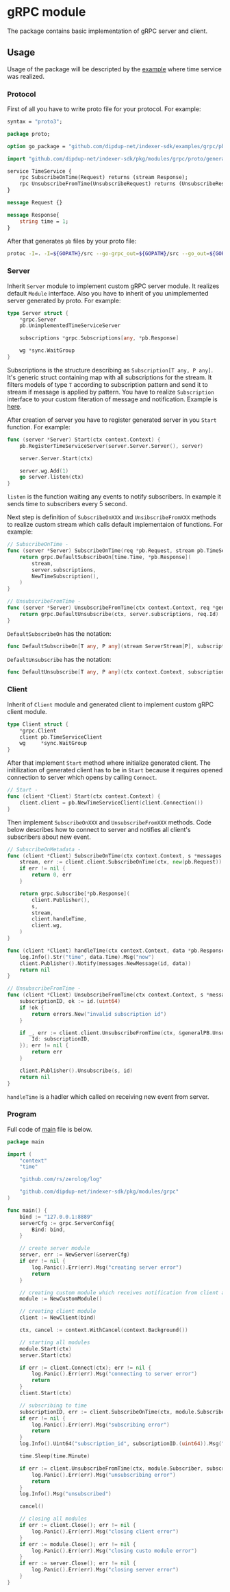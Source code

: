# gRPC module

The package contains basic implementation of gRPC server and client.

## Usage

Usage of the package will be descripted by the [example](/examples/grpc/) where time service was realized.


### Protocol

First of all you have to write proto file for your protocol. For example:

```protobuf
syntax = "proto3";

package proto;

option go_package = "github.com/dipdup-net/indexer-sdk/examples/grpc/pb";

import "github.com/dipdup-net/indexer-sdk/pkg/modules/grpc/proto/general.proto";

service TimeService {
    rpc SubscribeOnTime(Request) returns (stream Response);
    rpc UnsubscribeFromTime(UnsubscribeRequest) returns (UnsubscribeResponse);
}

message Request {}

message Response{
    string time = 1;
}
```

After that generates `pb` files by your proto file:

```bash
protoc -I=. -I=${GOPATH}/src --go-grpc_out=${GOPATH}/src --go_out=${GOPATH}/src ${GOPATH}/src/github.com/dipdup-net/indexer-sdk/examples/grpc/proto/*.proto
```

### Server

Inherit `Server` module to implement custom gRPC server module. It realizes default `Module` interface. Also you have to inherit of you unimplemented server generated by proto. For example:

```go
type Server struct {
	*grpc.Server
	pb.UnimplementedTimeServiceServer

	subscriptions *grpc.Subscriptions[any, *pb.Response]

	wg *sync.WaitGroup
}
```

Subscriptions is the structure describing as `Subscription[T any, P any]`. It's generic struct containing map with all subscriptions for the stream. It filters models of type `T` according to subscription pattern and send it to stream if message is applied by pattern. You have to realize `Subscription` interface to your custom fiteration of message and notification. Example is [here](/examples/grpc/subscription.go).


After creation of server you have to register generated server in you `Start` function. For example:

```go
func (server *Server) Start(ctx context.Context) {
	pb.RegisterTimeServiceServer(server.Server.Server(), server)

	server.Server.Start(ctx)

	server.wg.Add(1)
	go server.listen(ctx)
}
```

`listen` is the function waiting any events to notify subscribers. In example it sends time to subscribers every 5 second.

Next step is definition of `SubscribeOnXXX` and `UnsibscribeFromXXX` methods to realize custom stream which calls default implementaion of functions. For example:

```go
// SubscribeOnTime -
func (server *Server) SubscribeOnTime(req *pb.Request, stream pb.TimeService_SubscribeOnTimeServer) error {
	return grpc.DefaultSubscribeOn[time.Time, *pb.Response](
		stream,
		server.subscriptions,
		NewTimeSubscription(),
	)
}

// UnsubscribeFromTime -
func (server *Server) UnsubscribeFromTime(ctx context.Context, req *generalPB.UnsubscribeRequest) (*generalPB.UnsubscribeResponse, error) {
	return grpc.DefaultUnsubscribe(ctx, server.subscriptions, req.Id)
}
```

`DefaultSubscribeOn` has the notation:

```go
func DefaultSubscribeOn[T any, P any](stream ServerStream[P], subscriptions *Subscriptions[T, P], subscription Subscription[T, P]) error
```


`DefaultUnsubscribe` has the notation:

```go 
func DefaultUnsubscribe[T any, P any](ctx context.Context, subscriptions *Subscriptions[T, P], id messages.SubscriptionID) (*pb.UnsubscribeResponse, error) 
```

### Client

Inherit of `Client` module and generated client to implement custom gRPC client module.

```go
type Client struct {
	*grpc.Client
	client pb.TimeServiceClient
	wg     *sync.WaitGroup
}
```

After that implement `Start` method where initialize generated client. The initilization of generated client has to be in `Start` because it requires opened connection to server which opens by calling `Connect`.

```go
// Start -
func (client *Client) Start(ctx context.Context) {
	client.client = pb.NewTimeServiceClient(client.Connection())
}
```

Then implement `SubscribeOnXXX` and `UnsubscribeFromXXX` methods. Code below describes how to connect to server and notifies all client's subscribers about new event.

```go
// SubscribeOnMetadata -
func (client *Client) SubscribeOnTime(ctx context.Context, s *messages.Subscriber) (messages.SubscriptionID, error) {
	stream, err := client.client.SubscribeOnTime(ctx, new(pb.Request))
	if err != nil {
		return 0, err
	}

	return grpc.Subscribe[*pb.Response](
		client.Publisher(),
		s,
		stream,
		client.handleTime,
		client.wg,
	)
}

func (client *Client) handleTime(ctx context.Context, data *pb.Response, id messages.SubscriptionID) error {
	log.Info().Str("time", data.Time).Msg("now")
	client.Publisher().Notify(messages.NewMessage(id, data))
	return nil
}

// UnsubscribeFromTime -
func (client *Client) UnsubscribeFromTime(ctx context.Context, s *messages.Subscriber, id messages.SubscriptionID) error {
	subscriptionID, ok := id.(uint64)
	if !ok {
		return errors.New("invalid subscription id")
	}

	if _, err := client.client.UnsubscribeFromTime(ctx, &generalPB.UnsubscribeRequest{
		Id: subscriptionID,
	}); err != nil {
		return err
	}

	client.Publisher().Unsubscribe(s, id)
	return nil
}
```

`handleTime` is a hadler which called on receiving new event from server.

### Program

Full code of [main](/examples/grpc/main.go) file is below.

```go
package main

import (
	"context"
	"time"

	"github.com/rs/zerolog/log"

	"github.com/dipdup-net/indexer-sdk/pkg/modules/grpc"
)

func main() {
	bind := "127.0.0.1:8889"
	serverCfg := grpc.ServerConfig{
		Bind: bind,
	}

	// create server module
	server, err := NewServer(&serverCfg)
	if err != nil {
		log.Panic().Err(err).Msg("creating server error")
		return
	}

	// creating custom module which receives notification from client and log it to console.
	module := NewCustomModule()

	// creating client module
	client := NewClient(bind)

	ctx, cancel := context.WithCancel(context.Background())

	// starting all modules
	module.Start(ctx)
	server.Start(ctx)

	if err := client.Connect(ctx); err != nil {
		log.Panic().Err(err).Msg("connecting to server error")
		return
	}
	client.Start(ctx)

	// subscribing to time
	subscriptionID, err := client.SubscribeOnTime(ctx, module.Subscriber)
	if err != nil {
		log.Panic().Err(err).Msg("subscribing error")
		return
	}
	log.Info().Uint64("subscription_id", subscriptionID.(uint64)).Msg("subscribed")

	time.Sleep(time.Minute)

	if err := client.UnsubscribeFromTime(ctx, module.Subscriber, subscriptionID); err != nil {
		log.Panic().Err(err).Msg("unsubscribing error")
		return
	}
	log.Info().Msg("unsubscribed")

	cancel()

	// closing all modules
	if err := client.Close(); err != nil {
		log.Panic().Err(err).Msg("closing client error")
	}
	if err := module.Close(); err != nil {
		log.Panic().Err(err).Msg("closing custo module error")
	}
	if err := server.Close(); err != nil {
		log.Panic().Err(err).Msg("closing server error")
	}
}
```